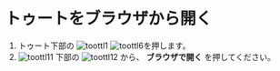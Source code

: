 # トゥートをブラウザから開く

1. トゥート下部の ![toottl1](https://dl.thedesk.top/media/toottl1.PNG) ![toottl6](https://dl.thedesk.top/media/toottl6.PNG)を押します。
2. ![toottl11](https://dl.thedesk.top/media/toottl11.PNG) 下部の ![toottl12](https://dl.thedesk.top/media/toottl12.PNG) から、 **ブラウザで開く** を押してください。

